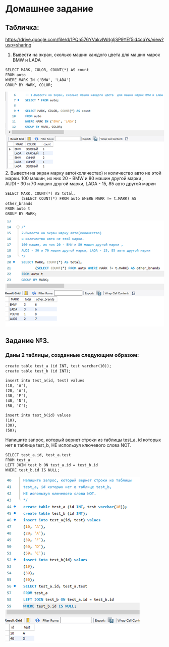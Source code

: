 # Домашнее задание
## Табличка:
https://drive.google.com/file/d/1PQn576YVakvlWrIgIjSP9YEf5id4cqYs/view?usp=sharing

1. Вывести на экран, сколько машин каждого цвета для машин марок BMW и LADA
~~~
SELECT MARK, COLOR, COUNT(*) AS count 
FROM auto 
WHERE MARK IN ('BMW', 'LADA') 
GROUP BY MARK, COLOR;
~~~
![img](img/1.bmp)
2. Вывести на экран марку авто(количество) 
и количество авто не этой марки.
100 машин, их них 20 - BMW и 80 машин другой марки ,  
AUDI - 30 и 70 машин другой марки, LADA - 15, 85 авто другой марки
~~~
SELECT MARK, COUNT(*) AS total,
       (SELECT COUNT(*) FROM auto WHERE MARK != t.MARK) AS other_brands
FROM auto t
GROUP BY MARK;
~~~
![img](img/2.bmp)
## Задание №3.
### Даны 2 таблицы, созданные следующим образом:
```
create table test_a (id INT, test varchar(10));
create table test_b (id INT);
```
```
insert into test_a(id, test) values
(10, 'A'),
(20, 'A'),
(30, 'F'),
(40, 'D'),
(50, 'C');
```
```
insert into test_b(id) values
(10),
(30),
(50);
```
Напишите запрос, который вернет строки из таблицы 
test_a, id которых нет в таблице test_b, 
НЕ используя ключевого слова NOT.
~~~
SELECT test_a.id, test_a.test
FROM test_a
LEFT JOIN test_b ON test_a.id = test_b.id
WHERE test_b.id IS NULL;
~~~
![img](img/3.bmp)